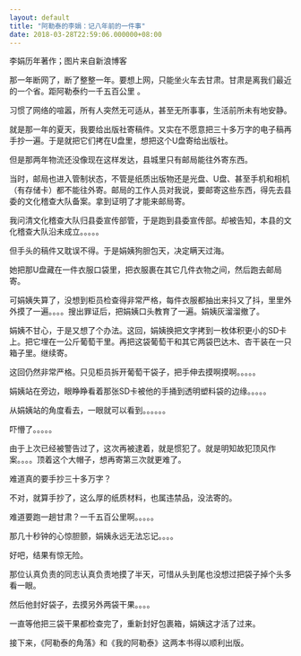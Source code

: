 ```yaml
---
layout: default
title: "阿勒泰的李娟：记八年前的一件事"
date: 2018-03-28T22:59:06.000000+08:00
---
```



李娟历年著作；图片来自新浪博客

那一年断网了，断了整整一年。要想上网，只能坐火车去甘肃。甘肃是离我们最近的一个省。距阿勒泰约一千五百公里 。

习惯了网络的喧嚣，所有人突然无可适从，甚至无所事事，生活前所未有地安静。

就是那一年的夏天，我要给出版社寄稿件。又实在不愿意把三十多万字的电子稿再手抄一遍。于是就把它们拷在U盘里，想把这个U盘寄给出版社。

但是那两年物流还没像现在这样发达，县城里只有邮局能往外寄东西。

当时，邮局也进入管制状态，不管是纸质出版物还是光盘、U盘、甚至手机和相机（有存储卡）都不能往外寄。邮局的工作人员对我说，要邮寄这些东西，得先去县委的文化稽查大队备案。拿到证明了才能来邮局寄。

我问清文化稽查大队归县委宣传部管，于是跑到县委宣传部。却被告知，本县的文化稽查大队沿未成立。。。。。

但手头的稿件又耽误不得。于是娟姨狗胆包天，决定瞒天过海。

她把那U盘藏在一件衣服口袋里，把衣服裹在其它几件衣物之间，然后跑去邮局寄。

可娟姨失算了，没想到柜员检查得非常严格，每件衣服都抽出来抖又了抖，里里外外摸了一遍。。。。搜出罪证后，把娟姨口头教育了一遍。娟姨灰溜溜撤了。

娟姨不甘心，于是又想了个办法。这回，娟姨换把文字拷到一枚体积更小的SD卡上。把它埋在一公斤葡萄干里。再把这袋葡萄干和其它两袋巴达木、杏干装在一只箱子里。继续寄。

这回仍然非常严格。只见柜员拆开葡萄干袋子，把手伸去摸啊摸啊。。。。。

娟姨站在旁边，眼睁睁看着那张SD卡被他的手捅到透明塑料袋的边缘。。。。。

从娟姨站的角度看去，一眼就可以看到。。。。。。

吓懵了。。。。。

由于上次已经被警告过了，这次再被逮着，就是惯犯了。就是明知故犯顶风作案。。。。顶着这个大帽子，想再寄第三次就更难了。

难道真的要手抄三十多万字？

不对，就算手抄了，这么厚的纸质材料，也属违禁品，没法寄的。

难道要跑一趟甘肃？一千五百公里啊。。。。。

那几十秒钟的心惊胆颤，娟姨永远无法忘记。。。。

好吧，结果有惊无险。

那位认真负责的同志认真负责地摸了半天，可惜从头到尾也没想过把袋子掉个头多看一眼。

然后他封好袋子，去摸另外两袋干果。。。。

一直等他把三袋干果都检查完了，重新封好包裹箱，娟姨这才活了过来。

接下来，《阿勒泰的角落》和《我的阿勒泰》这两本书得以顺利出版。

